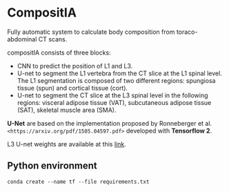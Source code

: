 # CompositIA

Fully automatic system to calculate body composition from toraco-abdominal CT scans.

compositIA consists of three blocks:

* CNN to predict the position of L1 and L3.
* U-net to segment the L1 vertebra from the CT slice at the L1 spinal level. The L1 segmentation is composed of two different regions: spungiosa tissue (spun) and cortical tissue (cort).
* U-net to segment the CT slice at the L3 spinal level in the following regions: visceral adipose tissue (VAT), subcutaneous adipose tissue (SAT), skeletal muscle area (SMA).

**U-Net** are based on the implementation proposed by Ronneberger et al. `<https://arxiv.org/pdf/1505.04597.pdf>` developed with **Tensorflow 2**. 

L3 U-net weights are available at this [link](https://drive.google.com/file/d/1wUEumfrXRGFBlY6pT9z1NB1Eg9_Ni2UT/view?usp=share_link).

## Python environment

```
conda create --name tf --file requirements.txt
```
